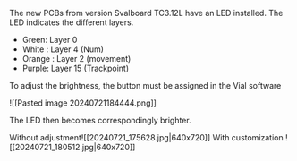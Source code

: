 
The new PCBs from version Svalboard TC3.12L have an LED installed. The LED indicates the different layers. 

- Green: Layer 0 
- White : Layer 4 (Num)
- Orange : Layer 2 (movement)
- Purple: Layer 15 (Trackpoint)

To adjust the brightness, the button must be assigned in the Vial software

![[Pasted image 20240721184444.png]]

The LED then becomes correspondingly brighter.

Without adjustment![[20240721_175628.jpg|640x720]]
With customization
![[20240721_180512.jpg|640x720]]

